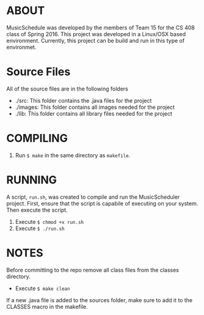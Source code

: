 # ABOUT
MusicSchedule was developed by the members of Team 15 for the CS 408 class of Spring 2016. This project was developed in a Linux/OSX based environment. Currently, this project can be build and run in this type of environmet.

# Source Files
All of the source files are in the following folders

- ./src:  	This folder contains the .java files for the project
- ./images: This folder contains all images needed for the project
- ./lib:	This folder contains all library files needed for the project

# COMPILING
1. Run ````$ make```` in the same directory as ````makefile````.

# RUNNING
A script, ````run.sh````, was created to compile and run the MusicScheduler project. First, ensure that the script is capabile of executing on your system. Then execute the script.  

1. Execute ````$ chmod +x run.sh````
2. Execute ````$ ./run.sh````

# NOTES
Before committing to the repo remove all class files from the classes directory.
- Execute ````$ make clean````

If a new .java file is added to the sources folder, make sure to add it to the CLASSES macro in the makefile.
